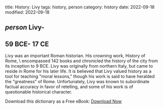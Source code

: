 title: History: Livy
tags: history, person
category: history
date: 2022-09-18
modified: 2022-09-18

## _person_  Livy-
  59 BCE-
17 CE
-
Livy was an important Roman
historian.  His crowning work,   History of Rome, \ encompassed 142
books and chronicled the history of the city from its inception to
  9 BCE.
  Livy was originally from northern Italy, but came to
reside in Rome for his later life.  It is believed that Livy valued
history as a tool for teaching "moral lessons," though his work is
said to have heralded the "greatness" of Rome.  Unfortunately, Livy
was known to subordinate factual accuracy in favor of retelling, and
some of his work is of questionable historical character.


Download *this* dictionary as a Free eBook: [Download Now]({static}static/CairnsHistoryDictionary.pdf)

